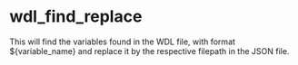 # wdl_find_replace
This will find the variables found in the WDL file, with format ${variable_name} and replace it by the respective filepath in the JSON file. 
